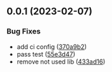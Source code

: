 ## 0.0.1 (2023-02-07)


### Bug Fixes

* add ci config ([370a9b2](https://github.com/qiutian00/mitter/commit/370a9b2cf9d2238d110931cb020061d6bc32089c))
* pass test ([55e3d47](https://github.com/qiutian00/mitter/commit/55e3d47b4b8d6dfb6c85f3cabf6e2798423195ac))
* remove not used lib ([433ad16](https://github.com/qiutian00/mitter/commit/433ad16db6edc56cb7cd5f01e77687c334b41454))



